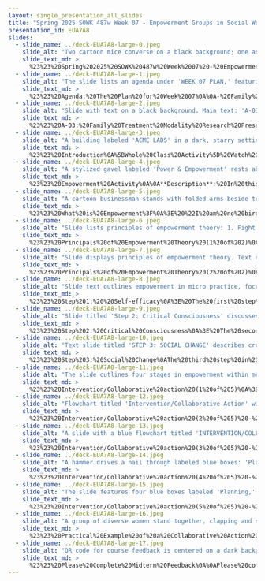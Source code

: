 ```yaml
---
layout: single_presentation_all_slides
title: "Spring 2025 SOWK 487w Week 07 - Empowerment Groups in Social Work"
presentation_id: EUA7A8
slides:
  - slide_name: ../deck-EUA7A8-large-0.jpeg
    slide_alt: "Two cartoon mice converse on a black background; one asks, 'Are you pondering what I'm pondering?' Text includes 'IN SOCIAL WORK,' 'EMPOWERMENT GROUPS,' 'Jacob Campbell, Ph.D. LICSW, Heritage University,' 'SOWK 487,' 'Spring 2025.'"
    slide_text_md: >
      %23%23%20Spring%202025%20SOWK%20487w%20Week%2007%20-%20Empowerment%20Groups%20in%20Social%20Work%0A%0Atitle:%20Spring%202025%20SOWK%20487w%20Week%2007%20-%20Empowerment%20Groups%20in%20Social%20Work%0Adate:%202025-03-04%2020:55:52%0Alocation:%20Heritage%20University%0Atags:%0A%20%20-%20Heritage%20University%0A%20%20-%20BASW%20Program%0A%20%20-%20SOWK%20487w%0Apresentation_video:%20%3E%0A%20%20%22%22%0Adescription:%20%3E%0A%0AWe%20return%20to%20the%20topic%20of%20work%20with%20families%20in%20week%20seven.%20Students%20will%20complete%20their%20presentations%20and%20share%20evidence-based%20family%20treatment%20modalities.%20They%20will%20also%20start%20reading%20a%20portion%20of%20the%20content%20from%20Washington%20Coalition%20of%20Sexual%20Assault%20Programs%20(2014)%20Section%201,%20which%20presents%20a%20model%20for%20psychoeducational%20groups.%20During%20class,%20we%20will%20look%20at%20the%20empowerment%20theory%20in%20group%20work%20and%20some%20examples%20of%20how%20this%20is%20implemented.%20The%20agenda%20for%20class%20this%20week%20is%20as%20follows:%0A%0A-%20Family%20Treatment%20Modality%20Research%20Presentations%0A-%20Empowerment%20theory%20and%20group%20work%0A-%20Midterm%20Feedback%0A%0A%0A
  - slide_name: ../deck-EUA7A8-large-1.jpeg
    slide_alt: "The slide lists an agenda under 'WEEK 07 PLAN,' featuring topics: 'Family Treatment Modality Research Presentations,' 'Empowerment theory and group work,' and 'Midterm Feedback.' Creator: Jacob Campbell, Ph.D., LICSW, Heritage University."
    slide_text_md: >
      %23%23%20Agenda:%20The%20Plan%20for%20Week%2007%0A%0A-%20Family%20Treatment%20Modality%20Research%20Presentations%0A-%20Empowerment%20theory%20and%20group%20work%0A-%20Midterm%20Feedback%0A%0A
  - slide_name: ../deck-EUA7A8-large-2.jpeg
    slide_alt: "Slide with text on a black background. Main text: 'A-03: FAMILY TREATMENT MODALITY RESEARCH PRESENTATIONS.' Bottom left corner: 'Jacob Campbell, Ph.D. LICSW, Heritage University.' Bottom right corner: 'SOWK 487a, Spring 2023.' White cartoon animals in corners."
    slide_text_md: >
      %23%23%20A-03:%20Family%20Treatment%20Modality%20Research%20Presentations%0A%0A%5BWhole%20Group%20Activity%5D%20Students%20will%20work%20in%20their%20groups%20to%20complete%20their%20presentations%20before%20the%20class.%0A%0A
  - slide_name: ../deck-EUA7A8-large-3.jpeg
    slide_alt: "A building labeled 'ACME LABS' in a dark, starry setting features text: 'STEVEN SPIELBERG PRESENTS PINKY and THE BRAIN.' Right side reads 'Pinky and The Brain Theme Song.'"
    slide_text_md: >
      %23%23%20Introduction%0A%5BWhole%20Class%20Activity%5D%20Watch%20the%20Pinky%20and%20the%20Brain%20video%20clip.%0A%0A%3E%20The%20readings%20this%20week%20is%20focused%20on%20psycho%20educational%20group,%20but%20fits%20with%20the%20framework%20of%20empowerment-based%20advocacy.%20I%20want%20spend%20some%20time%20sharing%20what%20empowerment%20theory%20looks%20like,%20how%20it%20works%20with%20individuals%20and%20in%20a%20group.%20Whenever%20I%20think%20about%20those%20subjects%20I%20also%20get%20the%20feeling%20that%20we%20have%20to%20find%20ways%20to%20take%20over%20the%20world.%0A%0A
  - slide_name: ../deck-EUA7A8-large-4.jpeg
    slide_alt: "A stylized gavel labeled 'Power & Empowerment' rests above text reading, 'WHAT WOULD YOU DO $1 MILLION (Berks County Transition, 2012).' Presented by Jacob Campbell, Heritage University, for SOWK 487V, Spring 2023."
    slide_text_md: >
      %23%23%20Empowerment%20Activity%0A%0A**Description**:%20In%20this%20activity,%20approximately%201/3%20of%20the%20participants%20will%20be%20given%20a%20lollipop.%20Each%20participant%20with%20a%20lollipop%20can%20voice%20their%20ideas%20and%20are%20%22empowered,%22%20while%20people%20without%20lollipops%20do%20not%20have%20a%20voice%20and%20are%20seen%20as%20tokens.%0A%0A**Purpose**:%20This%20activity%20can%20demonstrate%20the%20importance%20of%20empowerment%20and%20ensure%20that%20everyone%20is%20self-determined%20and%20has%20a%20voice.%0A%0A**Recommended%20Group%20Size**:%20any%20size%20of%20group%0A**Estimated%20time**:%2015-20%20minutes%0A%0A**Activity%20Summary**:%20As%20participants%20are%20seated%20(or%20before%20the%20activity),%20hand%20out%20lollipops%20to%20every%20third%20or%20fourth%20person%20(after%20the%20activity,%20others%20can%20also%20have%20the%20lollipops).%20Participants%20must%20be%20informed%20that%20the%20lollipops%20are%20for%20an%20activity%20and%20must%20wait%20to%20eat%20them.%20In%20this%20activity,%20participants%20with%20lollipops%20are%20people%20with%20a%20voice,%20who%20are%20empowered,%20and%20whose%20ideas%20are%20seen%20as%20valuable;%20In%20contrast,%20the%20participants%20without%20lollipops%20are%20seen%20as%20tokens%20who%20are%20not%20seen%20as%20having%20valuable%20ideas.%20This%20activity%20will%20demonstrate%20the%20importance%20of%20empowerment%20and%20establishing%20your%20voice.%0A%0ALeader%20Instructions%20with%20a%20Draft%20Script%20of%20Directions:%0A-%20Below%20are%20keywords%20that%20should%20be%20included%20in%20the%20introduction%20and%20conclusion.%0A%20%20%20%20%20%20%20%20%0A**Key%20Points**%0A%0A-%20Give%20lollipops%20to%20every%20third%20to%20fourth%20participant%0A-%20Clearly%20state%20that%20the%20lollipops%20will%20be%20used%20for%20the%20activity%20and%20that%20people%20can%20get%20lollipops%20after%20the%20activity%0A-%20Throughout%20the%20activity,%20emphasize%20how%20brilliant,%20fabulous,%20beautiful,%20etc.%20the%20group%20with%20the%20lollipops%20is%20while%20exaggerating%20how%20much%20the%20people%20without%20lollipops%20are%20not.%0A-%20Introduce%20the%20icebreaker%0A%0A%3E%20State%20that%20you%20will%20be%20discussing%20how%20to%20best%20assist%20youth%20with%20disabilities%20with%20$1%20million%20and%20want%20ideas%20from%20everyone%0A%0A-%20As%20you%20get%20responses,%20emphasize%20how%20amazing%20the%20ideas%20are%20from%20the%20people%20with%20lollipops%20and%20how%20much%20%22better%22%20they%20are%20than%20the%20others%0A-%20The%20importance%20here%20is%20not%20the%20ideas%20or%20ways%20to%20spend%20money%20but%20rather%20to%20clearly%20show%20a%20bias%20for%20people%20with%20lollipops%0A%0A**Concluding%20Points%20and%20Discussion%20Questions**%0A%0A-%20After%20a%20few%20minutes%20of%20discussing%20ways%20to%20spend%20money,%20end%20the%20discussion%0A-%20This%20activity%20wasn't%20about%20deciding%20on%20money;%20it%20was%20about%20biases%20and%20not%20having%20your%20voice%20heard%0A-%20Who%20did%20we%20listen%20to%3F%20(Answer:%20people%20with%20lollipops).%0A-%20We%20used%20a%20wholly%20subjective%20and%20irrelevant%20quality%20to%20determine%20who%20we%20would%20listen%20to.%0A-%20Often,%20people%20with%20disabilities%20may%20be%20seen%20as%20not%20having%20a%20lollipop%20and%20are%20therefore%20not%20listened%20to.%0A-%20What%20did%20it%20feel%20not%20to%20be%20listened%20to%3F%0A-%20How%20did%20you%20feel%20about%20the%20people%20who%20do%20have%20lollipops%3F%20Were%20you%20mad%20at%20them%3F%20Did%20you%20feel%20betrayed%3F%20Did%20you%20feel%20separated%20from%20them%20or%20connected%20to%20other%20people%20who%20did%20or%20did%20not%20have%20a%20lollipop%20like%20you%3F%0A%0A%0AReference:%0A%0AThis%20activity%20is%20Empowerment,%20Advocacy,%20and%20Leadership%20Activity%201,%20taken%20from%20(http://berkstransition.org/wp-content/uploads/2012/05/activity1.pdf).%20It%20is%20no%20longer%20available%20on%20their%20website.%0A%0A
  - slide_name: ../deck-EUA7A8-large-5.jpeg
    slide_alt: "A cartoon businessman stands with folded arms beside text. The text reads: 'I AM NO BIRD; AND NO NET ENSNARES ME: I AM A FREE HUMAN BEING WITH AN INDEPENDENT WILL'— Charlotte Brontë, Jane EyreAbove are segments labeled 'EMPOWERMENT,' 'WHAT IS IT?' 'WHY IT'S IMPORTANT?' 'HOW WE DO IT?' in red and green boxes against a blue background."
    slide_text_md: >
      %23%23%20What%20is%20Empowerment%3F%0A%3E%20%22I%20am%20no%20bird;%20and%20no%20net%20ensnares%20me:%20I%20am%20a%20free%20human%20being%20with%20an%20independent%20will%22%20%0A%3E%20--%20Charlotte%20Bront%C3%AB,%20Jane%20Eyre%0A%0A%3E%20So%20what%20is%20empowerment,%20what%20does%20it%20mean%3F%0A%0A%0A%3E%20%5BSmall%20Group%20Activity%5D%20Have%20class%20break%20up%20into%20small%20groups%20(partners%20or%20trios)%20and%20come%20up%20with%20a%20definition%20for%20what%20empowerment%0A%0A-%20What%20is%20it%3F%0A-%20Why%20it's%20important%3F%0A-%20How%20we%20do%20it%3F%0A%0A
  - slide_name: ../deck-EUA7A8-large-6.jpeg
    slide_alt: "Slide lists principles of empowerment theory: 1. Fight all oppression. 2. Maintain understanding of oppression. 3. People can empower themselves. 4. Connect with others for empowerment. 5. Share power between clinician and client.Bottom text: Jacob Campbell, PhD, UCSW, Heritage University.  SOWK 487w, Spring 2025."
    slide_text_md: >
      %23%23%20Principals%20of%20Empowerment%20Theory%20(1%20of%202)%0A%3E%20Empowerment%20theory%20has%20some%20primary%20principles%20in%20general,%20not%20just%20as%20it%20relates%20to%20working%20with%20groups.%0A%0A%0A1.%20All%20oppression%20should%20be%20fought%0A2.%20A%20systematic%20understanding%20of%20oppression%20must%20be%20maintained%0A3.%20People%20are%20capable%20of%20empowering%20themselves%0A4.%20People%20need%20to%20connect%20with%20others%20to%20work%20on%20empowerment%0A5.%20Clinician%20and%20the%20client%20share%20power%0A%0A(Robbins%20et%20al.,%202006)%0A%0A
  - slide_name: ../deck-EUA7A8-large-7.jpeg
    slide_alt: "Slide displays principles of empowerment theory. Text outlines five points focusing on client-centered approaches, viewing clients positively, aiming for social change, examining clinician practices, and addressing broader social-political issues."
    slide_text_md: >
      %23%23%20Principals%20of%20Empowerment%20Theory%20(2%20of%202)%0A%0A6.%20%20Client%20centered%20with%20the%20client%20being%20encouraged%20to%20tell%20own%20story%20%26%20develop%20own%20goals%0A7.%20%20Client%20as%20%22victor%20not%20victim%22%20%0A8.%20%20Social%20change%20is%20goal,%20not%20symptom%20reduction.%0A9.%20%20Clinicians%20must%20examine%20how%20their%20practice%20may%20disempower%20clients%0A10.%20Clinician%20may%20need%20to%20be%20socially%20and%20politically%20active%20to%20address%20meso%20and%20macro%20needs%20%5Blocal,%20national,%20global%20issues%5D%0A%0A%3Cdiv%20style%3D%22text-align:%20center%22%20markdown%3D%221%22%3E%0AReference%0A%3C/div%3E%0A%3Cdiv%20style%3D%22margin:%200%200%200%202em;%20text-indent:%20-2em;%22%20markdown%3D%221%22%3E%0A%0ARobbins,%20S.%20C.%20Chatterjee,%20P.,%20Canda,%20E.%20R.(2006)%20_Contemporary%20human%20behavior%20theory:%20a%20critical%20perspective%20for%20social%20work_.%20University%20of%20Michigan:%20Pearson/A%20and%20B%0A%0A%3C/div%3E%0A%0A
  - slide_name: ../deck-EUA7A8-large-8.jpeg
    slide_alt: "Slide text outlines empowerment in micro practice, focusing on self-efficacy. Key points: skill building, gaining self-awareness, learning to navigate systems. Includes acknowledgment: 'Jacob Campbell, Ph.D., LCSW, Heritage University.'"
    slide_text_md: >
      %23%23%20Step%201:%20%20Self-efficacy%0A%3E%20The%20first%20step%20in%20empowerment%20theory%20is%20empowering%20the%20client.%20%20This%20means%20helping%20them%20to%20gain%20self-efficacy.%20%20This%20can%20be%20done%20by%20the%20following:%20%0A%0A-%20Skill%20building%0A-%20Gaining%20self-awareness%0A-%20Learning%20to%20navigate%20systems%0A%0A
  - slide_name: ../deck-EUA7A8-large-9.jpeg
    slide_alt: "Slide titled 'Step 2: Critical Consciousness' discusses empowerment theory. It emphasizes connecting clients to the broader context by identifying barriers, defining power, and providing group support. Includes the presenter's credentials."
    slide_text_md: >
      %23%23%20Step%202:%20Critical%20Consciousness%0A%3E%20The%20second%20step%20in%20empowerment%20theory%20is%20connecting%20the%20client%20to%20the%20%22bigger%20picture.%22%20%20This%20means%20helping%20them%20to%20gain%20a%20critical%20consciousness%20about%20oppression%20and%20obstacles.%20%20Some%20examples%20of%20this%20are%20as%20follows:%0A%0A-%20Identifying%20barriers%0A-%20Defining%20power%0A-%20Connecting%20the%20client%20to%20a%20group%0A-%20Letting%20them%20know%20they%20aren't%20alone%0A%0A%0A
  - slide_name: ../deck-EUA7A8-large-10.jpeg
    slide_alt: "Text slide titled 'STEP 3: SOCIAL CHANGE' describes creating significant social change through policy/legal changes, mentorship, and connecting activities. Footer credits Jacob Campbell, Ph.D. LICSW, Heritage University, and mentions 'SOWK 487w Spring 2025.'"
    slide_text_md: >
      %23%23%20Step%203:%20Social%20Change%0AThe%20third%20step%20in%20empowerment%20theory%20is%20creating%20more%20significant%20social%20change.%20The%20following%20are%20some%20possible%20ideas:%0A%0A-%20Creating%20policy%20and%20or%20legal%20changes%0A-%20Have%20the%20client%20act%20as%20a%20mentor%0A-%20Connect%20to%20another%20activity%20that%20allows%20them%20to%20make%20social%20change%0A%0A
  - slide_name: ../deck-EUA7A8-large-11.jpeg
    slide_alt: "The slide outlines four stages in empowerment within mezzo practice: 'Planning,' 'Consciousness Raising/Conscientization,' 'Social/Collective Action,' and 'Embeddedness in the Community.' Cited references include Breton (2017) and Garvin et al. (2017)."
    slide_text_md: >
      %23%23%20Intervention/Collaborative%20action%20(1%20of%205)%0A%3E%20The%20following%20parts%20of%20doing%20empowerment%20theory%20with%20groups%20or%20in%20mezzo%20practice.%20It%20closely%20aligns%20with%20steps%20two%20and%20three%20of%20the%20micro%20practice.%0A%0A-%20Planning%0A-%20Consciousness%20Raising%20/%20Conscientiazation%0A-%20Social%20/%20Collective%20action%0A-%20Embeddedness%20in%20the%20community%0A%0A(Breton,%202017)%0A%0A
  - slide_name: ../deck-EUA7A8-large-12.jpeg
    slide_alt: "Flowchart titled 'Intervention/Collaborative Action' with four stages: Planning, Consciousness Raising/Conscientization, Social/Collective Action, Embeddness in the Community. Key points include inclusivity, clear purpose, dual focus, risk, and time."
    slide_text_md: >
      %23%23%20Intervention/Collaborative%20action%20(2%20of%205)%20-%20Planning%0A%3E%20Planning%20is%20the%20basis%20of%20any%20process.%20Some%20criteria%20are%20essential%20to%20consider%20when%20planning.%20%0A%0A-%20Inclusive%20to%20all%20participants%0A-%20Important%20that%20participants%20understand%20purpose%20of%20the%20group%0A-%20Focus%20is%20on%20both%20personal%20and%20social%20change%0A-%20Involves%20risk%20(i.e.%20doing%20social%20change%20and%20challenges)%0A-%20Takes%20time%0A%0A(Breton,%202017)%0A%0A
  - slide_name: ../deck-EUA7A8-large-13.jpeg
    slide_alt: "A slide with a blue flowchart titled 'INTERVENTION/COLLABORATIVE ACTION' containing stages: 'PLANNING,' 'CONSCIOUSNESS RAISING/CONSCIENTIZATION,' 'SOCIAL/COLLECTIVE ACTION,' 'EMBEDDEDNESS IN THE COMMUNITY.' Text explains collaborative actions: 'Mutual aid model,' 'Developing actions to address needs expressed.'"
    slide_text_md: >
      %23%23%20Intervention/Collaborative%20action%20(3%20of%205)%20-%20Consciousness%20Raising%20/%20Conscientization%0A%3E%20The%20consciousness-raising%20stage%20is%20when%20collaborative%20action%20starts.%20%0A%0A-%20Start%20of%20collaborative%20action%0A-%20Mutual%20aid%20model%0A-%20Developing%20actions%20to%20address%20needs%20expressed%0A%0A(Breton,%202017)%0A%0A
  - slide_name: ../deck-EUA7A8-large-14.jpeg
    slide_alt: "A hammer drives a nail through labeled blue boxes: 'Planning,' 'Consciousness Raising/Conscientization,' 'Social/Collective Action,' and 'Embeddeness in the Community,' into a green box reading 'Implement the actions to address expressed needs.' Context includes references to 'Stages in Empowerment in Mezzo Practice.'"
    slide_text_md: >
      %23%23%20Intervention/Collaborative%20action%20(4%20of%205)%20-%20Social%20/%20Collective%20action%0A%3E%20When%20we%20move%20on%20to%20the%20actual%20implementation%20and%20making%20changes%20in%20the%20community%20or%20other%20locations%20is%20where%20things%20get%20exciting.%0A%0A-%20Implement%20the%20actions%20to%20address%20expressed%20needs%0A%0A(Breton,%202017)%0A%0A
  - slide_name: ../deck-EUA7A8-large-15.jpeg
    slide_alt: "The slide features four blue boxes labeled 'Planning,' 'Consciousness Raising / Conscientization,' 'Social / Collective Action,' and 'Embeddedness in the Community' under 'Intervention/Collaborative Action.' Notes mention group poststage and consolidating changes."
    slide_text_md: >
      %23%23%20Intervention/Collaborative%20action%20(5%20of%205)%20-%20Embeddedness%20in%20the%20community%0A%3E%20The%20final%20stage%20is%20around%20embeddeness%20and%20is%20the%20post-action%20stage.%0A%0A-%20Poststage%20portion%20of%20the%20group%0A-%20What%20does%20it%20look%20like%20when%20you%20are%20finished%20or%20end%20%0A-%20How%20do%20we%20consolidate%20changes%20made%20%0A%0A%3Cdiv%20style%3D%22text-align:%20center%22%20markdown%3D%221%22%3E%0AReference%0A%3C/div%3E%0A%3Cdiv%20style%3D%22margin:%200%200%200%202em;%20text-indent:%20-2em;%22%20markdown%3D%221%22%3E%0A%0ABreton,%20M.%20(2017).%20Chapter%2004%20-%20An%20empowerment%20perspective.%20In%20C.%20D.%20Garvin,%20L.%20M.%20Gutierrez,%20%26%20M.%20J.%20Galinsky%20(Eds.),%20_Handbook%20of%20Social%20Work%20with%20Groups_%20(pp.%2055-75).%20The%20Guilford%20Press.%20%0A%0A%3C/div%3E%0A%0A
  - slide_name: ../deck-EUA7A8-large-16.jpeg
    slide_alt: "A group of diverse women stand together, clapping and smiling, in a room with a wooden shelf. A large screen displays a message. Text on the slide:'DR. ANDREA MONTGOMERY DI MARCO, PH.D.How a Group of Refugee-immigrant Women Living in the Diaspora in Metro-Vancouver Define Flourishing and Experience Participatory-Hospitality: A Feminist Participatory Action Research'Photo credit: Jimmy Jeong/The Globe and Mail."
    slide_text_md: >
      %23%23%20Practical%20Example%20of%20a%20Collaborative%20Action%20Group%0A%3E%20To%20provide%20an%20example%20of%20this,%20I%20want%20to%20share%20a%20little%20bit%20about%20one%20of%20my%20colleagues%20at%20the%20University%20of%20the%20California%20Institute%20of%20Integral%20Studies.%20Last%20spring%20I%20was%20in%20California%20for%20our%20Residential%20Intensive%20for%20my%20program,%20and%20I%20attended%20her%20dissertation%20defense.%0A%0A-%20Discussion%20about%20the%20study%0A-%20Impact%20of%20the%20presentations%0A-%20Movement%20for%20me%20to%20participatory%20action%20research%20for%20my%20own%20project%0A-%20Start%20of%20a%20non%20profit,%20movement%20within%20the%20government...%20etc.%0A%0A%3Cdiv%20style%3D%22text-align:%20center%22%20markdown%3D%221%22%3E%0AReference%0A%3C/div%3E%0A%3Cdiv%20style%3D%22margin:%200%200%200%202em;%20text-indent:%20-2em;%22%20markdown%3D%221%22%3E%0A%0AMontgomery%20Di%20Marco,%20A.%20(2020).%20_How%20a%20group%20of%20refugee-immigrant%20women%20living%20in%20the%20diaspora%20in%20Metro-Vancouver%20define%20flourishing%20and%20experience%20participatory-hospitality:%20A%20feminist%20participatory%20action%20research%20project_%20California%20Institute%20of%20Integral%20Studies.%0A%0A%3C/div%3E%0A%0A%0A
  - slide_name: ../deck-EUA7A8-large-17.jpeg
    slide_alt: "QR code for course feedback is centered on a dark background. Text reads, 'MIDTERM COURSE FEEDBACK PLEASE COMPLETE.' Additional text: 'Jacob Campbell, Ph.D. LICSW Heritage University' and 'SOWK 487w Spring 2023.'"
    slide_text_md: >
      %23%23%20Please%20Complete%20Midterm%20Feedback%0A%0APlease%20complete%20your%20%5Bmidterm%20feedback%5D(https://p17.courseval.net/etw/ets/et.asp%3FCFNK%3DBA87C336-3D36-4861-A385-E14B5EB9F204%26nxappid%3DHU2%26nxmid%3DGetSurveyForm%26wsedrq%3DD0KEKIY306)%0A
---
```

